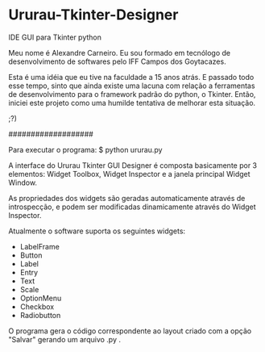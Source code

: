 # Ururau-Tkinter-Designer
IDE GUI para Tkinter python

Meu nome é Alexandre Carneiro. 
Eu sou formado em tecnólogo de desenvolvimento de softwares pelo IFF Campos dos Goytacazes. 

Esta é uma idéia que eu tive na faculdade a 15 anos atrás. E passado todo esse tempo, sinto que ainda existe uma lacuna com relação a ferramentas de desenvolvimento para o framework padrão do python, o Tkinter. Então, iniciei este projeto como uma humilde tentativa de melhorar esta situação.

;?)

###################

Para executar o programa:
$ python ururau.py

A interface do Ururau Tkinter GUI Designer é composta basicamente por 3 elementos: Widget Toolbox, Widget Inspector e a janela principal Widget Window. 

As propriedades dos widgets são geradas automaticamente através de introspecção, e podem ser modificadas dinamicamente através do Widget Inspector.

Atualmente o software suporta os seguintes widgets:
* LabelFrame
* Button
* Label
* Entry
* Text
* Scale
* OptionMenu
* Checkbox
* Radiobutton

O programa gera o código correspondente ao layout criado com a opção "Salvar" gerando um arquivo .py .
